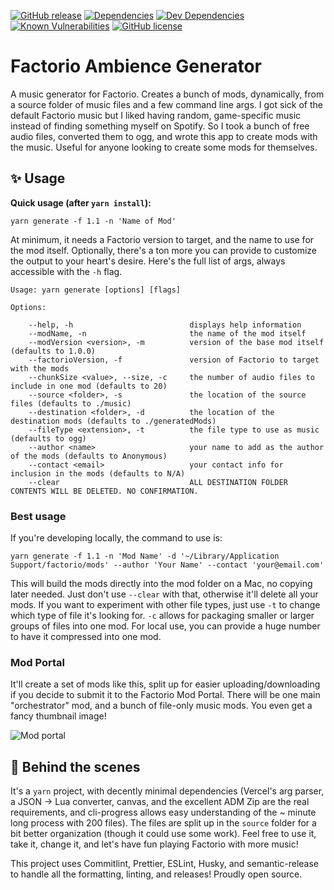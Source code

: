 [![GitHub release](https://img.shields.io/github/v/release/dgattey/factorio_ambience_generator.svg)](https://gitHub.com/dgattey/factorio_ambience_generator/releases/)
[![Dependencies](https://david-dm.org/dgattey/factorio_ambience_generator.svg)](https://david-dm.org/dgattey/factorio_ambience_generator)
[![Dev Dependencies](https://status.david-dm.org/gh/dgattey/factorio_ambience_generator.svg?type=dev)](https://david-dm.org/dgattey/factorio_ambience_generator?type=dev)
[![Known Vulnerabilities](https://snyk.io/test/github/dgattey/factorio_ambience_generator/badge.svg?targetFile=package.json)](https://snyk.io/test/github/dgattey/factorio_ambience_generator?targetFile=package.json)
[![GitHub license](https://img.shields.io/github/license/dgattey/factorio_ambience_generator.svg)](https://github.com/dgattey/factorio_ambience_generator/blob/main/LICENSE)

# Factorio Ambience Generator

A music generator for Factorio. Creates a bunch of mods, dynamically, from a
source folder of music files and a few command line args. I got sick of the
default Factorio music but I liked having random, game-specific music instead of
finding something myself on Spotify. So I took a bunch of free audio files,
converted them to ogg, and wrote this app to create mods with the music. Useful
for anyone looking to create some mods for themselves.

## :sparkles: Usage

**Quick usage (after `yarn install`):**

```commandline
yarn generate -f 1.1 -n 'Name of Mod'
```

At minimum, it needs a Factorio version to target, and the name to use for the
mod itself. Optionally, there's a ton more you can provide to customize the
output to your heart's desire. Here's the full list of args, always accessible
with the `-h` flag.

```commandline
Usage: yarn generate [options] [flags]

Options:

    --help, -h                          displays help information
    --modName, -n                       the name of the mod itself
    --modVersion <version>, -m          version of the base mod itself (defaults to 1.0.0)
    --factorioVersion, -f               version of Factorio to target with the mods
    --chunkSize <value>, --size, -c     the number of audio files to include in one mod (defaults to 20)
    --source <folder>, -s               the location of the source files (defaults to ./music)
    --destination <folder>, -d          the location of the destination mods (defaults to ./generatedMods)
    --fileType <extension>, -t          the file type to use as music (defaults to ogg)
    --author <name>                     your name to add as the author of the mods (defaults to Anonymous)
    --contact <email>                   your contact info for inclusion in the mods (defaults to N/A)
    --clear                             ALL DESTINATION FOLDER CONTENTS WILL BE DELETED. NO CONFIRMATION.
```

### Best usage

If you're developing locally, the command to use is:

```
yarn generate -f 1.1 -n 'Mod Name' -d '~/Library/Application Support/factorio/mods' --author 'Your Name' --contact 'your@email.com'
```

This will build the mods directly into the mod folder on a Mac, no copying later
needed. Just don't use `--clear` with that, otherwise it'll delete all your
mods. If you want to experiment with other file types, just use `-t` to change
which type of file it's looking for. `-c` allows for packaging smaller or larger
groups of files into one mod. For local use, you can provide a huge number to
have it compressed into one mod.

### Mod Portal

It'll create a set of mods like this, split up for easier uploading/downloading
if you decide to submit it to the Factorio Mod Portal. There will be one main
"orchestrator" mod, and a bunch of file-only music mods. You even get a fancy
thumbnail image!

![Mod portal](https://user-images.githubusercontent.com/982182/108618717-2fac9580-73d5-11eb-89c6-52cfe5484e87.png)

## :hammer: Behind the scenes

It's a `yarn` project, with decently minimal dependencies (Vercel's arg parser,
a JSON -> Lua converter, canvas, and the excellent ADM Zip are the real
requirements, and cli-progress allows easy understanding of the ~ minute long
process with 200 files). The files are split up in the `source` folder for a bit
better organization (though it could use some work). Feel free to use it, take
it, change it, and let's have fun playing Factorio with more music!

This project uses Commitlint, Prettier, ESLint, Husky, and semantic-release to
handle all the formatting, linting, and releases! Proudly open source.
